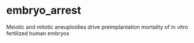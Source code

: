 # embryo_arrest
Meiotic and mitotic aneuploidies drive preimplantation mortality of in vitro fertilized human embryos

